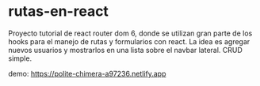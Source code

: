 # rutas-en-react
Proyecto tutorial de react router dom 6, donde se utilizan gran parte de los hooks para el manejo de rutas y formularios con react. La idea es agregar nuevos usuarios y mostrarlos en una lista sobre el navbar lateral. CRUD simple.

demo: https://polite-chimera-a97236.netlify.app
